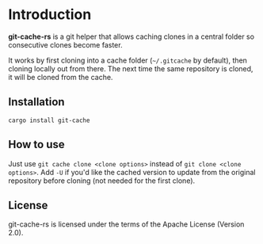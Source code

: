 # Introduction

**git-cache-rs** is a git helper that allows caching clones in a central folder
so consecutive clones become faster.

It works by first cloning into a cache folder (`~/.gitcache` by default), then
cloning locally out from there. The next time the same repository is cloned, it
will be cloned from the cache.

## Installation

    cargo install git-cache

## How to use

Just use `git cache clone <clone options>` instead of `git clone <clone
options>`. Add `-U` if you'd like the cached version to update from the
original repository before cloning (not needed for the first clone).

## License

git-cache-rs is licensed under the terms of the Apache License (Version 2.0).
